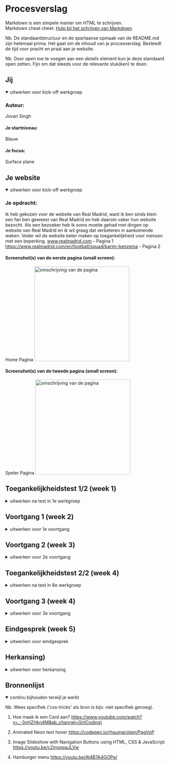 # Procesverslag
Markdown is een simpele manier om HTML te schrijven.  
Markdown cheat cheet: [Hulp bij het schrijven van Markdown](https://github.com/adam-p/markdown-here/wiki/Markdown-Cheatsheet).

Nb. De standaardstructuur en de spartaanse opmaak van de README.md zijn helemaal prima. Het gaat om de inhoud van je procesverslag. Besteedt de tijd voor pracht en praal aan je website.

Nb. Door *open* toe te voegen aan een *details* element kun je deze standaard open zetten. Fijn om dat steeds voor de relevante stuk(ken) te doen.





## Jij

<details open>
  <summary>uitwerken voor kick-off werkgroep</summary>

  ### Auteur:
  Jovan Singh

  #### Je startniveau:
 Blauw

  #### Je focus:
 Surface plane
 
</details>


## Je website

<details open>
  <summary>uitwerken voor kick-off werkgroep</summary>

  ### Je opdracht:
Ik heb gekozen voor de website van Real Madrid, want ik ben sinds klein een fan ben geweest van Real Madrid en heb daarom vaker hun website bezocht.  Als een bezoeker heb ik soms moeite gehad met dingen op website van Real Madrid en ik wil graag dat verbeteren in aankomende weken. Veder wil de website beter maken op toegankelijkheid voor mensen met een beperking.
www.realmadrid.com - Pagina 1
https://www.realmadrid.com/en/football/squad/karim-benzema - Pagina 2


  #### Screenshot(s) van de eerste pagina (small screen): 
  Home Pagina
  <img src="https://user-images.githubusercontent.com/91875010/193685357-389a24c7-9cba-479b-8ae1-676c643a8455.jpg" width="300px" alt="omschrijving van de pagina">

  #### Screenshot(s) van de tweede pagina (small screen):
  Speler Pagina
  <img src="https://user-images.githubusercontent.com/91875010/193685814-0eff84ea-5a06-414e-b48c-b79b75613d03.jpg" width="300px" alt="omschrijving van de pagina">
 
  
</details>



## Toegankelijkheidstest 1/2 (week 1)

<details>
  <summary>uitwerken na test in 1e werkgroep</summary>

  ### Bevindingen
  Tijdens de les ging ik samen met een klasgenoot van mij de website van Real Madrid testen op hoe toegankelijk de site is voor mensen met een beperking. Ik heb verschillende test technieken uitgevoerd tijdens de les, zoals een elektrostimulatie-apparaat op mijn arm, een elastiek om de hand of vingers, een bril voor beperking van het zicht, een screenreader, de TAB knop en ballon voor afleiding.

  #### Screenreader
  Hier korte omschrijving: De eerste test die wij uitvoerden was screenreader. Uit de resultaten van screen reader bleek uit dat screen reader alles door elkaar leest en skipt sommige buttons. Soms herhaalt de screen reader zelfde ding drie keer en ging namen oplezen van images. 

  Hier een omschrijving van hoe het opgelost kan worden: De oplossing hiervoor is ervoor zorgen dat screen reader alleen dingen leest die belangrijk zijn, zoals buttons en linkjes. Dingen waarop gebruikers kunnen klikken en navigeren. 

  #### Muis en Toetsenbord 
  Hier korte omschrijving: Tab toets werkt goed, maar als gebruiker zie je niet goed waar je precies bent. De focus state is heel standaard, de geselecteerde element krijg zo een blauw stroke.
  Hier een omschrijving van hoe het opgelost kan worden: Ik moet ervoor zorgen dat ik zo een focus state maak voor tab waar de gebruiker goed ziet waar hij aan het navigeren is. Duidelijkere kleuren gebruiken en effecten.

   <img src="https://user-images.githubusercontent.com/91875010/193706985-8c03f62b-83be-4193-8353-1c1f77406154.jpg" width="300px" alt="omschrijving van de pagina">

  #### Motoriek (shocks, elastiekjes)
  Hier korte omschrijving: Het was heel moeilijk om naar beneden te scrollen op de website en je had niet echt controle over wat je aan het doen bent op de site. Klikken op button was heel lastig, je moet vaker klikken om op dingen. Tijdens scrollen kan je niet stil blijven precies waar je wilt. 

  #### Visueel (brillen, contrast, kleurenblind, dark/light). 
  Hier korte omschrijving: Er waren verschillende brillen die je ervoor zorgde dat je zicht beperkt werd op van de manier. Tijdens dragen van het bril was het moeilijk om sommige woorden en letters te lezen want die te klein waren en je hebt ook te maken met hoge contrast op de achtergrond en daardoor zag je dingen wazig.
  Hier een omschrijving van hoe het opgelost kan worden: Dark Mode instellen op de site en lettergrootte / letterdikkte veranderen. 
  
  <img src="https://user-images.githubusercontent.com/91875010/193707057-93ac5a1e-0d36-4891-aa4c-c1a025b7cd0d.jpg" width="300px" alt="">
  
</details>



## Voortgang 1 (week 2)

<details>
  <summary>uitwerken voor 1e voortgang</summary>

  ### Stand van zaken
  hier dit ging goed: Wat goed ging was dat ik rustig een begin maakte aan mijn code en kreeg informatie over nieuwe termen die ik nooit eerder heb gehoord. & dit was lastig: was concentreren in lessen. Ik had echt moeite met motivatie en concentreren in lessen. Ik werd ook snel afgeleid door mensen om mee heen en kon daar door minder focussen tijdens lessen. Het gevolg van dit was dat ik achter liep en had weinig gecodeerd in de week 2.
  

 <img src="https://user-images.githubusercontent.com/91875010/193707561-1a481333-c68b-4322-ac66-ee3975421c3c.png" width="300px">
  

  ### Verslag van meeting
  hier na afloop snel de uitkomsten van de meeting vastleggen: Mijn HTML voor pagina 1 was nog niet helemaal af omdat ik meer gefocuste was op vormgeving. Ik kreeg advies van studentassistentes om eerst mijn HTML helemaal af te maken en pas beginnen met vormgeven. Ik had een aantal vragen over hoe ik zo een speler kaarten naast elkaar kan zetten en dat je erop kan swipen. De studentassistentes waren behulpzaam en lieten paar methoden aan mij zien van hoe het mogelijk was.

</details>

## Voortgang 2 (week 3)

<details>
  <summary>uitwerken voor 2e voortgang</summary>

  ### Stand van zaken
  Week 3 was veel beter voor mij vergeleken met vorige twee weken. Deze week heb ik een goede voortgang gemaakt met mijn site en ben goed op weg. HTML van mijn pagina 1 is helemaal af en ben nu bezig met CSS. De motivatie is nu ook goed op weg en kan nu wat beter concentreren tijdens lessen.

<img width="300px" alt="=" src="https://user-images.githubusercontent.com/91875010/193695615-7cc03390-b118-4e7d-8221-33bb4d2b7397.png" width="300px" alt="">

  ### Verslag van meeting
  hier na afloop snel de uitkomsten van de meeting vastleggen: Mijn voortgangsgesprek van deze week was met de docent. Na afloop van de gesprek heb ik veel dingen ontdekt die niet goed zijn op mijn site en moeten beter. Mijn site heeft veel wit ruimte aan de rechterkant van mijn pagina waardoor het niet netjes lijkt en scrollen gaat alle kanten op. De heading levels stonden ook niet goed in mijn HTML en stonden door elkaar heen. Docent legde me goed uit hoe heading levels werken en heb ze kunnen aanpassen. Verder ging het gesprek gewoon goed en kreeg de horen van de docent dat ik harder aan de bak moet gaan en volgende week met meer werk komen.
  <img src="https://user-images.githubusercontent.com/91875010/193708340-36542159-45b8-48e4-8f5e-c228b70c2da8.png" width="300px" alt="">
  
</details>  
 
## Toegankelijkheidstest 2/2 (week 4)

<details>
  <summary>uitwerken na test in 8e werkgroep</summary>

  #### Screenreader
  Hier korte omschrijving (met indien nodig afbeeldingen): De screenreader leest alleen buttons / links en lees geen onnodige dingen als images, naam van image enzovoort. 
  
  #### Muis en Toetsenbord 
  Hier korte omschrijving: Muis en Toetsenbord werken goed en navigeren goed. Maar je het niet duidelijk genoeg waar je precies bent, want ik heb nog geen focus-state gezet op mijn website. Ik moet bij hover state iets maken die ervoor zorgen dat gebruikers goed zien waar ze zijn aan het Tabben. 
  
  #### Motoriek (shocks, elastiekjes)
  Hier korte omschrijving: Tijdens testen met elastiekjes ging de site vak afsluiten tijdens scrollen en was heel moelijk om te scrollen. Er werd hele tijd ingezoomd en uitgezoomd, Shawn (test partner) had geen controle en kon niet navigeren hoe die precies wou.

  <img src="https://user-images.githubusercontent.com/91875010/193707861-a5d55e43-23c6-4501-8757-f3504c174605.jpg" width="300px" alt="">
  
  #### Visueel (brillen, contrast, kleurenblind, dark/light). 
  Hier korte omschrijving: Het contrast tussen sommige gedeelten was niet goed zichtbaar dus hier moet ik wat op verzinnen. De dark/light mood is goed ingesteld en gebruiker kan kijken naar de website via beide modes. 


  <img src="https://user-images.githubusercontent.com/91875010/193707813-aa05adea-7d73-4011-8320-e5c666d10d64.jpg" width="300px" alt="">

</details>


## Voortgang 3 (week 4)

<details>
  <summary>uitwerken voor 3e voortgang</summary>

  ### Stand van zaken
  hier dit ging goed: Dit was een hele drukke week. De deadline komt dichter bij en moet nog laatste stapjes goed zetten. Ik heb wel veel stappen gemaakt. Mijn eerste pagina is af en tweede pagina is ook 50% af. Ik ga nu meer focussen op animaties en javascript dingen voegen en focus en hover state voegen. 

  dit was lastig (neem ook screenshots op van delen van je website en code): De docent vertelde dat ik te veel sections heb gebruikt en dat hoeft niet eens bij mijn HTML. Ik moet gaan gebruik maken van articles en alleen gebruik maken van section waar het nodig is. Ik moet nu mijn alle HTML gaan herschrijven en alles op nieuwe doen. Ik vind het beetje raar dat dit werd niet gezeged tegen mijn tijdens voortgangsgesprek van vorige week, maarja beter laat dan nooit. 

  ### Verslag van meeting
  hier na afloop snel de uitkomsten van de meeting vastleggen: Mijn 3e gesprek was weer met de studentasstintes. Ik liep vast bij een animatie die niet goed wou werken en gelukkig is dat opgelost door studentasstintes. Ik had nog steeds problemen met scroll-x gebruiken op speler kaarten, maar studentasstintes vertelden dat ik beide kaarten in een artical kan zetten en dan op die artical display: flex , flex-direction: row en  scroll-x: scroll zetten en dan moet het goed werken. 

  <img src="https://user-images.githubusercontent.com/91875010/193708150-f470b73d-a01b-4920-b778-01b81fc29354.png" width="300px" alt="">
  
</details>

  
  
## Eindgesprek (week 5)

<details>
  <summary>uitwerken voor eindgesprek</summary>

  ### Dit ging goed/Heb ik geleerd: Alle moeite en iritaties waren goed waard en ben trots op het resultaat wat ik bereikt heb. Ik had wel heel veel   stress om mijn site afgelopen dagen want ik moest na voortganggesprek 3 bijna mijn hele site opnieuw maken, maar het is goed gelukt. Wat ik geleerd heb is hoe ik aan hand van korte css animaties een website veel meer levendig kan laten maken. 

 
  <img src="https://user-images.githubusercontent.com/91875010/193709294-ae1bea25-a0da-4ae6-a2e7-e66f52972acf.png" width="300px" alt="">
  <img src="https://user-images.githubusercontent.com/91875010/193709300-d81be682-810d-4da3-a4e7-c68069c3bcde.png" width="300px" alt="">
  <img src="https://user-images.githubusercontent.com/91875010/193709339-ecc7f8f4-0e9b-40ae-af47-c65d0a8cf991.png" width="300px" alt="">
  <img src="https://user-images.githubusercontent.com/91875010/193709355-e1fbe248-54c1-4d74-8b8c-632489a9e00f.png" width="300px" alt="">
 
  ### Dit was lastig/Is niet gelukt: 
  Wat mij niet gelukt was de hamburger laten werken op mijn home pagina. Hij werkt wel op de tweede pagina. 
   <img  src="https://user-images.githubusercontent.com/91875010/193710390-c56c3134-b257-432b-9d06-2f1a25b63ff0.png"    width="300px" alt="">
  <img src="https://user-images.githubusercontent.com/91875010/193710439-daf28a9f-60fe-4f4a-81f4-cdc33ac5f905.png" width="300px"   alt="">
  

  
</details>


## Herkansing)

<details>
  <summary>uitwerken voor herkansing</summary>

  Voor de herkasing moest ik een paar aanpassingen doen aan mijn site. Tijdens de eindgesprek vertelde de docent fouten die ik moest verbeteren.
  Ik begon eerst met laten werken van hamburger menu op mijn site, Ik ging weer de oefening van Week 3 maken en vervolgens weer proberen om het te laten     werken, maar het werkte niet. Vervolgens ging ik op youtube zoeken naar tutorials en kwam een filmpje tegen. Na het volgen van de filmpje lukte het wel. 
  Op mijn had ik een button die in waar a tag in button zat en dat was niet goed. Ik heb het aangepast en de a tag vormgegeven als een button. 

  <img width="372" src="https://user-images.githubusercontent.com/91875010/200620794-08e66d11-c67b-4cf5-bc30-dd9ea1137608.png">
  
  <img width="372" src="https://user-images.githubusercontent.com/91875010/200620888-03663d3c-fd58-41a2-bd6b-3af84abb42cf.png">

  
  

   
</details>


## Bronnenlijst

<details open>
  <summary>continu bijhouden terwijl je werkt</summary>

  Nb. Wees specifiek ('css-tricks' als bron is bijv. niet specifiek genoeg).

  1. Hoe maak ik een Card aan?
  https://www.youtube.com/watch?v=_-3nHZHkn4M&ab_channel=GirlCoding\
  
  2. Animated Neon text hover
  https://codepen.io/rhsuman/pen/PagVoP
  
  3. Image Slideshow with Navigation Buttons using HTML, CSS & JavaScript
  https://youtu.be/cZmgnpaJLVw
  
  4. Hamburger menu
  https://youtu.be/At4B7A4GOPg/
  
</details>
